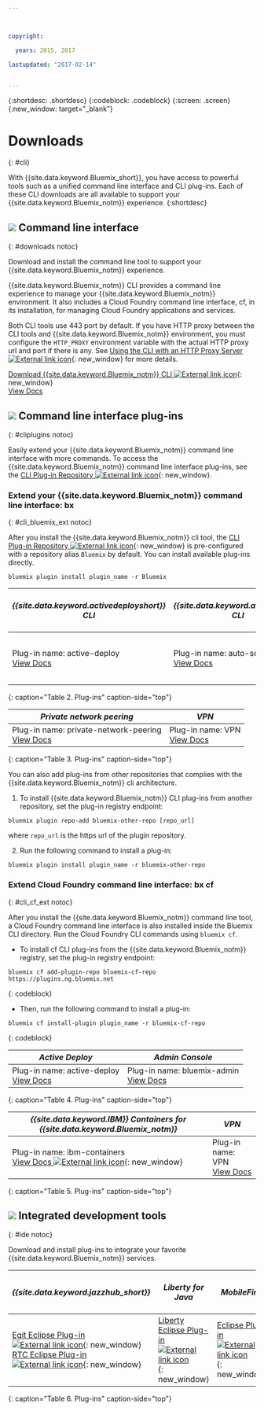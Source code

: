 ```yaml
---



copyright:

  years: 2015, 2017

lastupdated: "2017-02-14"


---
```


{:shortdesc: .shortdesc}
{:codeblock: .codeblock}
{:screen: .screen}
{:new_window: target="_blank"}

# Downloads
{: #cli}

With {{site.data.keyword.Bluemix_short}}, you have access to powerful tools such as a unified command line interface and CLI plug-ins. Each of these CLI downloads are all available to support your {{site.data.keyword.Bluemix_notm}} experience.
{:shortdesc}

## ![](./images/CLI.svg) Command line interface
{: #downloads notoc}

Download and install the command line tool to support your {{site.data.keyword.Bluemix_notm}} experience.

{{site.data.keyword.Bluemix_notm}} CLI provides a command line experience to manage your {{site.data.keyword.Bluemix_notm}} environment. It also includes a Cloud Foundry command line interface, cf, in its installation, for managing Cloud Foundry applications and services. 

Both CLI tools use 443 port by default. If you have HTTP proxy between the CLI tools and {{site.data.keyword.Bluemix_notm}} environment, you must configure the `HTTP_PROXY` environment variable with the actual HTTP proxy url and port if there is any. See [Using the CLI with an HTTP Proxy Server ![External link icon](../icons/launch-glyph.svg)](http://docs.cloudfoundry.org/cf-cli/http-proxy.html){: new_window} for more details.

[Download {{site.data.keyword.Bluemix_notm}} CLI ![External link icon](../icons/launch-glyph.svg)](http://clis.ng.bluemix.net/){: new_window} <br> 
[View Docs](/docs/cli/reference/bluemix_cli/index.html)

## ![](./images/CLI_Plugin.svg) Command line interface plug-ins
{: #cliplugins notoc}

Easily extend your {{site.data.keyword.Bluemix_notm}} command line interface with more commands. To access the {{site.data.keyword.Bluemix_notm}} command line interface plug-ins, see the [CLI Plug-in Repository ![External link icon](../icons/launch-glyph.svg)](https://plugins.ng.bluemix.net/){: new_window}.

### Extend your {{site.data.keyword.Bluemix_notm}} command line interface: bx
{: #cli_bluemix_ext notoc}


After you install the {{site.data.keyword.Bluemix_notm}} cli tool, the [CLI Plug-in Repository ![External link icon](../icons/launch-glyph.svg)](https://plugins.ng.bluemix.net/){: new_window} is pre-configured with a repository alias `Bluemix` by default. You can install available plug-ins directly.

```
bluemix plugin install plugin_name -r Bluemix
```

| *{{site.data.keyword.activedeployshort}} CLI* | *{{site.data.keyword.autoscaling}} CLI* | *IBM Bluemix Container Service*  |
|-----|-----|-----|
| Plug-in name: active-deploy <br> [View Docs](/docs/services/ActiveDeploy/cli.html#cli) | Plug-in name: auto-scaling <br> [View Docs](/docs/cli/plugins/auto-scaling/index.html) | Plug-in name: container-service  <br> [View Docs](/docs/containers/cs_cli_devtools.html) |
{: caption="Table 2. Plug-ins" caption-side="top"}

|  *Private network peering* | *VPN*  |
|-----|-----|
| Plug-in name: private-network-peering  <br> [View Docs](/docs/cli/plugins/pnp/index.html) | Plug-in name: VPN  <br> [View Docs](/docs/cli/plugins/bx_vpn/index.html) |
{: caption="Table 3. Plug-ins" caption-side="top"}

You can also add plug-ins from other repositories that complies with the {{site.data.keyword.Bluemix_notm}} cli architecture.
1. To install {{site.data.keyword.Bluemix_notm}} CLI plug-ins from another repository, set the plug-in registry endpoint:
```
bluemix plugin repo-add bluemix-other-repo [repo_url]
```
where `repo_url` is the https url of the plugin repository.

2. Run the following command to install a plug-in:
```
bluemix plugin install plugin_name -r bluemix-other-repo
```


### Extend Cloud Foundry command line interface: bx cf
{: #cli_cf_ext notoc}

After you install the {{site.data.keyword.Bluemix_notm}} command line tool, a Cloud Foundry command line interface is also installed inside the Bluemix CLI directory. Run the Cloud Foundry CLI commands using `bluemix cf`.

* To install cf CLI plug-ins from the {{site.data.keyword.Bluemix_notm}} registry, set the plug-in registry endpoint:

```
bluemix cf add-plugin-repo bluemix-cf-repo https://plugins.ng.bluemix.net
```
{: codeblock}

* Then, run the following command to install a plug-in:

```
bluemix cf install-plugin plugin_name -r bluemix-cf-repo
```
{: codeblock}

| *Active Deploy* | *Admin Console* |
|-----------------|-----------------|
| Plug-in name: active-deploy <br>  [View Docs](/docs/services/ActiveDeploy/cli.html#cli) |  Plug-in name: bluemix-admin <br> [View Docs](/docs/cli/plugins/bluemix_admin/index.html) |
{: caption="Table 4. Plug-ins" caption-side="top"}

| *{{site.data.keyword.IBM}} Containers for {{site.data.keyword.Bluemix_notm}}* | *VPN* |
|-----------------|-----------------|
| Plug-in name: ibm-containers <br> [View Docs ![External link icon](../icons/launch-glyph.svg)](https://www.{DomainName}/docs/containers/container_cli_cfic.html#container_cli_cfic){: new_window} | Plug-in name: VPN <br> [View Docs](/docs/cli/plugins/vpn/index.html) |
{: caption="Table 5. Plug-ins" caption-side="top"}

## ![](./images/Integrated_Dev_Tools.svg) Integrated development tools
{: #ide notoc}

Download and install plug-ins to integrate your favorite {{site.data.keyword.Bluemix_notm}} services.

| *{{site.data.keyword.jazzhub_short}}* | *Liberty for Java* | *MobileFirst* | *{{site.data.keyword.rules_short}}* | *API Connect* | *Eclipse Tools for Bluemix* |
|-------------|----------|----------|----------|----------|----------|
| [Egit Eclipse Plug-in ![External link icon](../icons/launch-glyph.svg)](https://hub.jazz.net/docs/reference/gitclient/#eclipse_using_egit){: new_window}  <br> [RTC Eclipse Plug-in ![External link icon](../icons/launch-glyph.svg)](https://hub.jazz.net/docs/reference/gitclient/#eclipse_using_rtc){: new_window} | [Liberty Eclipse Plug-in ![External link icon](../icons/launch-glyph.svg)](https://developer.ibm.com/wasdev/downloads/liberty-profile-using-eclipse/){: new_window} | [Eclipse Plug-in ![External link icon](../icons/launch-glyph.svg)](https://marketplace.eclipse.org/content/ibm-mobilefirst-platform-studio){: new_window} | [Rules Designer Eclipse Plug-in](../services/rules/index.html#rulov002) | [Developer Toolkit](/docs/services/apiconnect/apic_003.html#apic_001 ) | [Bluemix Eclipse Plug-in](/docs/manageapps/eclipsetools/eclipsetools.html) |
{: caption="Table 6. Plug-ins" caption-side="top"}
